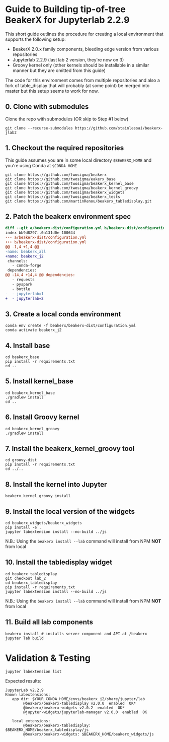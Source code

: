 # Guide to Building tip-of-tree BeakerX for Jupyterlab 2.2.9

This short guide outlines the procedure for creating a local environment that supports the following setup:

- BeakerX 2.0.x family components, bleeding edge version from various repositories
- Jupyterlab 2.2.9 (last lab 2 version, they're now on 3)
- Groovy kernel only (other kernels should be installable in a similar manner but they are omitted from this guide)

The code for this environment comes from multiple repositories and also a fork of table_display that will probably (at some point) be merged into master but this setup seems to work for now.

## 0. Clone with submodules

Clone the repo with submodules (OR skip to Step #1 below)

```
git clone --recurse-submodules https://github.com/stainlessai/beakerx-jlab2
```

## 1. Checkout the required repositories
This guide assumes you are in some local directory `$BEAKERX_HOME` and you're using Conda at `$CONDA_HOME`

```
git clone https://github.com/twosigma/beakerx
git clone https://github.com/twosigma/eakerx_base
git clone https://github.com/twosigma/beakerx_kernel_base
git clone https://github.com/twosigma/beakerx_kernel_groovy
git clone https://github.com/twosigma/beakerx_widgets
git clone https://github.com/twosigma/beakerx_tests
git clone https://github.com/martinRenou/beakerx_tabledisplay.git
```

## 2. Patch the beakerx environment spec
```diff
diff --git a/beakerx-dist/configuration.yml b/beakerx-dist/configuration.yml
index bb9d8297..0a131d0e 100644
--- a/beakerx-dist/configuration.yml
+++ b/beakerx-dist/configuration.yml
@@ -1,4 +1,4 @@
-name: beakerx_all
+name: beakerx_j2
 channels:
   - conda-forge
 dependencies:
@@ -14,4 +14,4 @@ dependencies:
   - requests
   - pyspark
   - bottle
-  - jupyterlab=1
+  - jupyterlab=2
```

## 3. Create a local conda environment
```
conda env create -f beakerx/beakerx-dist/configuration.yml
conda activate beakerx_j2
```

## 4. Install base
```
cd beakerx_base
pip install -r requirements.txt
cd ..
```

## 5. Install kernel_base
```
cd beakerx_kernel_base
./gradlew install
cd ..
```

## 6. Install Groovy kernel
```
cd beakerx_kernel_groovy
./gradlew install
```

## 7. Install the beakerx_kernel_groovy tool
```
cd groovy-dist
pip install -r requirements.txt
cd ../..
```

## 8. Install the kernel into Jupyter
```
beakerx_kernel_groovy install
```

## 9. Install the local version of the widgets
```
cd beakerx_widgets/beakerx_widgets
pip install -e .
jupyter labextension install --no-build ../js 
```

N.B.: Using the `beakerx install --lab` command will install from NPM **NOT** from local 

## 10. Install the tabledisplay widget
```
cd beakerx_tabledisplay
git checkout lab_2
cd beakerx_tabledisplay 
pip install -r requirements.txt
jupyter labextension install --no-build ../js 
```
N.B.: Using the `beakerx install --lab` command will install from NPM **NOT** from local 

## 11. Build all lab components
```
beakerx install # installs server component and API at /beakerx
jupyter lab build
```

# Validation & Testing
```
jupyter labextension list
```

Expected results:

```
JupyterLab v2.2.9
Known labextensions:
   app dir: $YOUR_CONDA_HOME/envs/beakerx_j2/share/jupyter/lab
        @beakerx/beakerx-tabledisplay v2.0.0  enabled  OK*
        @beakerx/beakerx-widgets v2.0.2  enabled  OK*
        @jupyter-widgets/jupyterlab-manager v2.0.0  enabled  OK

   local extensions:
        @beakerx/beakerx-tabledisplay: $BEAKERX_HOME/beakerx_tabledisplay/js
        @beakerx/beakerx-widgets: $BEAKERX_HOME/beakerx_widgets/js
```

